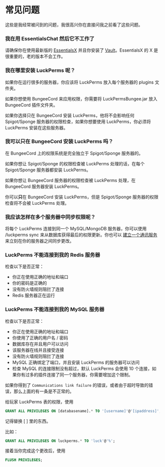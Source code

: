# 常见问题
这些是我经常被问到的问题，我很高兴你在直接问我之前看了这些问题。

### 我在用 EssentialsChat 然后它不工作了
请确保你在使用最新版的 [EssentialsX](https://ci.drtshock.net/job/essentialsx/) 并且你安装了 [Vault](https://dev.bukkit.org/bukkit-plugins/vault/)。EssentialsX 的 X 是很重要的，老的版本不会工作。

### 我在哪里安装 LuckPerms 呢？
如果你在运行很多的服务器，你应该将 LuckPerms 放入每个服务器的 plugins 文件夹。

如果你想使用 BungeeCord 来应用权限，你需要将 LuckPermsBungee.jar 放入 BungeeCord 插件文件夹。

如果你选择只在 BungeeCord 安装 LuckPerms，他将不会影响任何 Spigot/Sponge 服务器的权限检查，如果你想要使用 LuckPerms，你必须将 LuckPerms 安装在这些服务器。


### 我可以只在 BungeeCord 安装 LuckPerms 吗？
在 BungeeCord 上的权限系统是完全独立于 Spigot/Sponge 服务器的。

如果你想让 Spigot/Sponge 的权限检查被 LuckPerms 处理的话，在每个 Spigot/Sponge 服务器都安装 LuckPerms。

如果你想让 BungeeCord 服务器的权限检查被 LuckPerms 处理，在 BungeeCord 服务器安装 LuckPerms。

你可以**只**在 BungeeCord 安装 LuckPerms，但是 Spigot/Sponge 服务器的权限检查将不会被 LuckPerms 处理。


### 我应该怎样在多个服务器中同步权限呢？
将每个 LuckPerms 连接到同一个 MySQL/MongoDB 服务器，你可以使用 /luckperms sync 来从数据库获得最后的权限更新。你也可以 [建立一个通讯服务](/Instant-Update-Propagation.md#messaging-services) 来立刻在你的服务器之间同步更改。


### LuckPerms 不能连接到我的 Redis 服务器
检查以下是否正常：

* 你正在使用正确的地址和端口
* 你的密码是正确的
* 没有防火墙规则阻拦了连接
* Redis 服务器正在运行

### LuckPerms 不能连接到我的 MySQL 服务器
检查以下是否正常：

* 你正在使用正确的地址和端口
* 你使用了正确的用户名 / 密码
* 数据库存在并且用户可以访问
* 该服务器在线并且接受连接
* 没有防火墙规则阻拦了连接
* MySQL 正确绑定了端口，并且安装 LuckPerms 的服务器可以访问
* 检查 MySQL 的连接限制没有超过，默认 LuckPerms 会使用 10 个连接，如果你有过多的插件连接了同一个服务器，你需要增加这个限制。

如果你得到了 `Communications link failure` 的错误，或者由于超时导致的错误，那么上面的有一条是不正常的。

给玩家 LuckPerms 表的权限，使用
```sql
GRANT ALL PRIVILEGES ON [databasename].* TO '[username]'@'[ipaddress]';
```
记得替换 [ ] 里的东西。

比如：
```sql
GRANT ALL PRIVILEGES ON luckperms.* TO 'luck'@'%';
```

接着当你完成这个更改后，使用
```sql
FLUSH PRIVILEGES;
```

